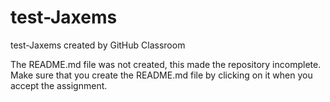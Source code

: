 # test-Jaxems
test-Jaxems created by GitHub Classroom

The README.md file was not created, this made the repository incomplete.  Make sure that you create the README.md file by 
clicking on it when you accept the assignment.
